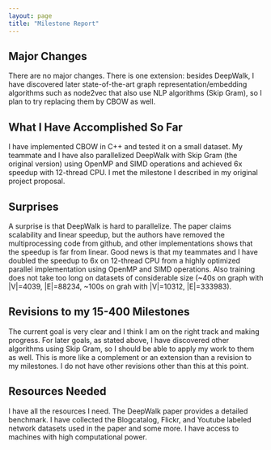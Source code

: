 ```yaml
--- 
layout: page 
title: "Milestone Report"
---
```


## Major Changes
There are no major changes. There is one extension: besides DeepWalk, I have discovered later state-of-the-art graph representation/embedding algorithms such as node2vec that also use NLP algorithms (Skip Gram), so I plan to try replacing them by CBOW as well.

## What I Have Accomplished So Far
I have implemented CBOW in C++ and tested it on a small dataset. My teammate and I have also parallelized DeepWalk with Skip Gram (the original version) using OpenMP and SIMD operations and achieved 6x speedup with 12-thread CPU. I met the milestone I described in my original project proposal.

## Surprises
A surprise is that DeepWalk is hard to parallelize. The paper claims scalability and linear speedup, but the authors have removed the multiprocessing code from github, and other implementations shows that the speedup is far from linear. Good news is that my teammates and I have doubled the speedup to 6x on 12-thread CPU from a highly optimized parallel implementation using OpenMP and SIMD operations. Also training does not take too long on datasets of considerable size (~40s on graph with |V|=4039, |E|=88234, ~100s on grah with |V|=10312, |E|=333983).

## Revisions to my 15-400 Milestones
The current goal is very clear and I think I am on the right track and making progress. For later goals, as stated above, I have discovered other algorithms using Skip Gram, so I should be able to apply my work to them as well. This is more like a complement or an extension than a revision to my milestones. I do not have other revisions other than this at this point.

## Resources Needed
I have all the resources I need. The DeepWalk paper provides a detailed benchmark. I have collected the Blogcatalog, Flickr, and Youtube labeled network datasets used in the paper and some more. I have access to machines with high computational power.
